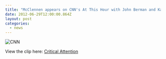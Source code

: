 ```yaml
---
title: "McClennen appears on CNN's At This Hour with John Berman and Kate Bolduan to discuss the premiere of The Late Show with Stephen Colbert"
date: 2012-06-29T12:00:00.864Z
layout: post
categories: 
  - news
---
```

![CNN](/uploads/cnn-photo-500px.jpg)

View the clip here: [Critical Attention](https://beta.criticalmention.com/app/#clip/view?16244582/token/1a038013-af03-4f15-af77-2852ef86755e)
